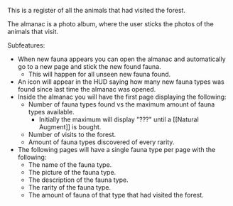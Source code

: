 This is a register of all the animals that had visited the forest.

The almanac is a photo album, where the user sticks the photos of the animals that visit.

Subfeatures:
- When new fauna appears you can open the almanac and automatically go to a new page and stick the new found fauna.
	- This will happen for all unseen new fauna found.
- An icon will appear in the HUD saying how many new fauna types was found since last time the almanac was opened.
- Inside the almanac you will have the first page displaying the following:
	- Number of fauna types found vs the maximum amount of fauna types available.
		- Initially the maximum will display "???" until a [[Natural Augment]] is bought.
	- Number of visits to the forest.
	- Amount of fauna types discovered of every rarity.
- The following pages will have a single fauna type per page with the following:
	- The name of the fauna type.
	- The picture of the fauna type.
	- The description of the fauna type.
	- The rarity of the fauna type.
	- The amount of fauna of that type that had visited the forest.